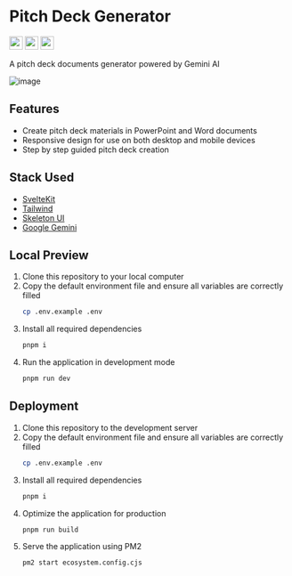 # Pitch Deck Generator
<a href="https://opensource.org/license/mit"><img src="https://img.shields.io/badge/License-MIT-green?style=flat-square" height="24" /></a>
<a href="https://pnpm.io/"><img src="https://img.shields.io/badge/Package-PNPM-orange?style=flat-square" height="24" /></a>
<img src="https://img.shields.io/badge/Module-ECMAScript-yellow?style=flat-square" height="24" />

A pitch deck documents generator powered by Gemini AI

![image](https://github.com/user-attachments/assets/74a17803-5f6f-498b-b6aa-1cc2485a222c)

## Features
- Create pitch deck materials in PowerPoint and Word documents
- Responsive design for use on both desktop and mobile devices
- Step by step guided pitch deck creation

## Stack Used
- [SvelteKit](https://svelte.dev/)
- [Tailwind](https://tailwindcss.com/)
- [Skeleton UI](https://www.skeleton.dev/)
- [Google Gemini](https://gemini.google.com/)

## Local Preview
1. Clone this repository to your local computer
2. Copy the default environment file and ensure all variables are correctly filled
   ```sh
   cp .env.example .env
   ```
3. Install all required dependencies
   ```sh
   pnpm i
   ```
4. Run the application in development mode
   ```sh
   pnpm run dev
   ```

## Deployment
1. Clone this repository to the development server
2. Copy the default environment file and ensure all variables are correctly filled
   ```sh
   cp .env.example .env
   ```
3. Install all required dependencies
   ```sh
   pnpm i
   ```
4. Optimize the application for production
   ```sh
   pnpm run build
   ```
5. Serve the application using PM2
   ```sh
   pm2 start ecosystem.config.cjs
   ```
